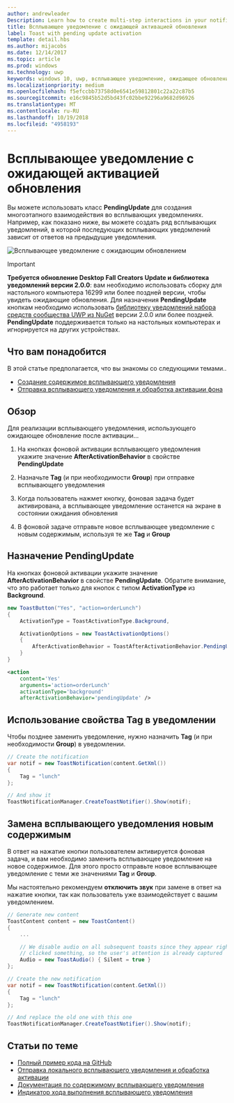 ```yaml
---
author: andrewleader
Description: Learn how to create multi-step interactions in your notifications.
title: Всплывающее уведомление с ожидающей активацией обновления
label: Toast with pending update activation
template: detail.hbs
ms.author: mijacobs
ms.date: 12/14/2017
ms.topic: article
ms.prod: windows
ms.technology: uwp
keywords: windows 10, uwp, всплывающее уведомление, ожидающее обновления, pendingupdate, многоэтапное взаимодействие, многоэтапная интерактивность
ms.localizationpriority: medium
ms.openlocfilehash: f5efccbb73758d0e6541e59812801c22a22c87b5
ms.sourcegitcommit: e16c9845b52d5bd43fc02bbe92296a9682d96926
ms.translationtype: MT
ms.contentlocale: ru-RU
ms.lasthandoff: 10/19/2018
ms.locfileid: "4958193"
---
```

# <a name="toast-with-pending-update-activation"></a>Всплывающее уведомление с ожидающей активацией обновления

Вы можете использовать класс **PendingUpdate** для создания многоэтапного взаимодействия во всплывающих уведомлениях. Например, как показано ниже, вы можете создать ряд всплывающих уведомлений, в которой последующих всплывающих уведомлений зависит от ответов на предыдущие уведомления.

![Всплывающее уведомление с ожидающим обновлением](images/toast-pendingupdate.gif)

> [!IMPORTANT]
> **Требуется обновление Desktop Fall Creators Update и библиотека уведомлений версии 2.0.0**: вам необходимо использовать сборку для настольного компьютера 16299 или более поздней версии, чтобы увидеть ожидающие обновления. Для назначения **PendingUpdate** кнопкам необходимо использовать [библиотеку уведомлений набора средств сообщества UWP из NuGet](https://www.nuget.org/packages/Microsoft.Toolkit.Uwp.Notifications/) версии 2.0.0 или более поздней. **PendingUpdate** поддерживается только на настольных компьютерах и игнорируется на других устройствах.


## <a name="prerequisites"></a>Что вам понадобится

В этой статье предполагается, что вы знакомы со следующими темами..

- [Создание содержимое всплывающего уведомления](adaptive-interactive-toasts.md)
- [Отправка всплывающего уведомления и обработка активации фона](send-local-toast.md)


## <a name="overview"></a>Обзор

Для реализации всплывающего уведомления, использующего ожидающее обновление после активации...

1. На кнопках фоновой активации всплывающего уведомления укажите значение **AfterActivationBehavior** в свойстве **PendingUpdate**

2. Назначьте **Tag** (и при необходимости **Group**) при отправке всплывающего уведомления

3. Когда пользователь нажмет кнопку, фоновая задача будет активирована, а всплывающее уведомление останется на экране в состоянии ожидания обновления

4. В фоновой задаче отправьте новое всплывающее уведомление с новым содержимым, используя те же **Tag** и **Group**


## <a name="assign-pendingupdate"></a>Назначение PendingUpdate

На кнопках фоновой активации укажите значение **AfterActivationBehavior** в свойстве **PendingUpdate**. Обратите внимание, что это работает только для кнопок с типом **ActivationType** из **Background**.

```csharp
new ToastButton("Yes", "action=orderLunch")
{
    ActivationType = ToastActivationType.Background,

    ActivationOptions = new ToastActivationOptions()
    {
        AfterActivationBehavior = ToastAfterActivationBehavior.PendingUpdate
    }
}
```

```xml
<action
    content='Yes'
    arguments='action=orderLunch'
    activationType='background'
    afterActivationBehavior='pendingUpdate' />
```


## <a name="use-a-tag-on-the-notification"></a>Использование свойства Tag в уведомлении

Чтобы позднее заменить уведомление, нужно назначить **Tag** (и при необходимости **Group**) в уведомлении.

```csharp
// Create the notification
var notif = new ToastNotification(content.GetXml())
{
    Tag = "lunch"
};

// And show it
ToastNotificationManager.CreateToastNotifier().Show(notif);
```


## <a name="replace-the-toast-with-new-content"></a>Замена всплывающего уведомления новым содержимым

В ответ на нажатие кнопки пользователем активируется фоновая задача, и вам необходимо заменить всплывающее уведомление на новое содержимое. Для этого просто отправьте новое всплывающее уведомление с теми же значениями **Tag** и **Group**.

Мы настоятельно рекомендуем **отключить звук** при замене в ответ на нажатие кнопки, так как пользователь уже взаимодействует с вашим уведомлением.

```csharp
// Generate new content
ToastContent content = new ToastContent()
{
    ...

    // We disable audio on all subsequent toasts since they appear right after the user
    // clicked something, so the user's attention is already captured
    Audio = new ToastAudio() { Silent = true }
};

// Create the new notification
var notif = new ToastNotification(content.GetXml())
{
    Tag = "lunch"
};

// And replace the old one with this one
ToastNotificationManager.CreateToastNotifier().Show(notif);
```


## <a name="related-topics"></a>Статьи по теме

- [Полный пример кода на GitHub](https://github.com/WindowsNotifications/quickstart-toast-pending-update)
- [Отправка локального всплывающего уведомления и обработка активации](send-local-toast.md)
- [Документация по содержимому всплывающего уведомления](adaptive-interactive-toasts.md)
- [Индикатор хода выполнения всплывающего уведомления](toast-progress-bar.md)